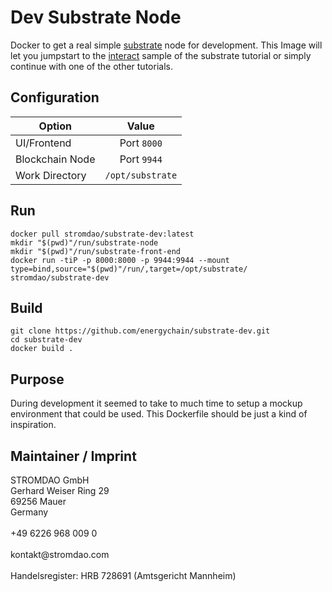 # Dev Substrate Node
Docker to get a real simple [substrate](https://substrate.dev/) node for development.
This Image will let you jumpstart to the [interact](https://substrate.dev/docs/en/tutorials/create-your-first-substrate-chain/interact) sample of the substrate tutorial or simply continue with one of the other tutorials.

## Configuration
| Option   |      Value      |
|----------|:-------------:|
| UI/Frontend  |  Port `8000` |
| Blockchain Node  |  Port `9944` |
| Work Directory  |  `/opt/substrate` |

## Run
 ```shell
docker pull stromdao/substrate-dev:latest
mkdir "$(pwd)"/run/substrate-node
mkdir "$(pwd)"/run/substrate-front-end
docker run -tiP -p 8000:8000 -p 9944:9944 --mount type=bind,source="$(pwd)"/run/,target=/opt/substrate/ stromdao/substrate-dev
 ```


## Build
```shell
git clone https://github.com/energychain/substrate-dev.git
cd substrate-dev
docker build .
```

## Purpose
During development it seemed to take to much time to setup a mockup environment that could be used. This Dockerfile should be just a kind of inspiration.

## Maintainer / Imprint
<addr>
STROMDAO GmbH  <br/>
Gerhard Weiser Ring 29  <br/>
69256 Mauer  <br/>
Germany  <br/>
  <br/>
+49 6226 968 009 0  <br/>
  <br/>
kontakt@stromdao.com  <br/>
  <br/>
Handelsregister: HRB 728691 (Amtsgericht Mannheim)
</addr>
